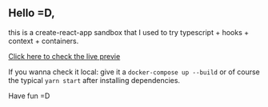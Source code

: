 
## Hello =D, 

this is a create-react-app sandbox that I used to try typescript + hooks + context + containers. 

[Click here to check the live previe](https://carneirodotdev.github.io/react-typescript//)

If you wanna check it local: give it a `docker-compose up --build`
or of course the typical `yarn start` after installing dependencies. 

Have fun =D 